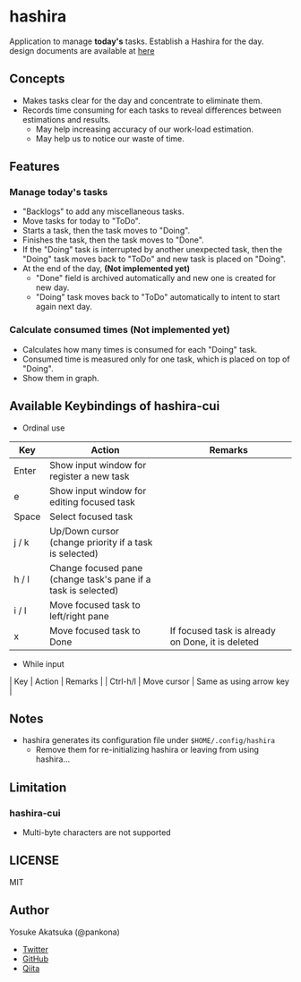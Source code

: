 # hashira

Application to manage **today's** tasks. Establish a Hashira for the day.  
design documents are available at [here](https://pankona.github.io/hashira/)

## Concepts

* Makes tasks clear for the day and concentrate to eliminate them.
* Records time consuming for each tasks to reveal differences between estimations and results.
  * May help increasing accuracy of our work-load estimation.
  * May help us to notice our waste of time.

## Features

### Manage today's tasks

* "Backlogs" to add any miscellaneous tasks.
* Move tasks for today to "ToDo".
* Starts a task, then the task moves to "Doing".
* Finishes the task, then the task moves to "Done".
* If the "Doing" task is interrupted by another unexpected task, then the "Doing" task moves back to "ToDo" and new task is placed on "Doing".
* At the end of the day, **(Not implemented yet)**
  * "Done" field is archived automatically and new one is created for new day.
  * "Doing" task moves back to "ToDo" automatically to intent to start again next day.

### Calculate consumed times **(Not implemented yet)**

* Calculates how many times is consumed for each "Doing" task.
* Consumed time is measured only for one task, which is placed on top of "Doing".
* Show them in graph. 

## Available Keybindings of hashira-cui

* Ordinal use

| Key   | Action                                                            | Remarks                                           |
|-------|-------------------------------------------------------------------|---------------------------------------------------|
| Enter | Show input window for register a new task                         |                                                   |
| e     | Show input window for editing focused task                        |                                                   |
| Space | Select focused task                                               |                                                   |
| j / k | Up/Down cursor<br>(change priority if a task is selected)         |                                                   |
| h / l | Change focused pane<br>(change task's pane if a task is selected) |                                                   |
| i / I | Move focused task to left/right pane                              |                                                   |
| x     | Move focused task to Done                                         | If focused task is already on Done, it is deleted |

* While input

| Key      | Action      | Remarks                 |
| Ctrl-h/l | Move cursor | Same as using arrow key |


## Notes

* hashira generates its configuration file under `$HOME/.config/hashira`
  * Remove them for re-initializing hashira or leaving from using hashira...

## Limitation

### hashira-cui

* Multi-byte characters are not supported

## LICENSE

MIT

## Author

Yosuke Akatsuka (@pankona)
* [Twitter](https://twitter.com/pankona)
* [GitHub](https://github.com/pankona)
* [Qiita](https://qiita.com/pankona)
